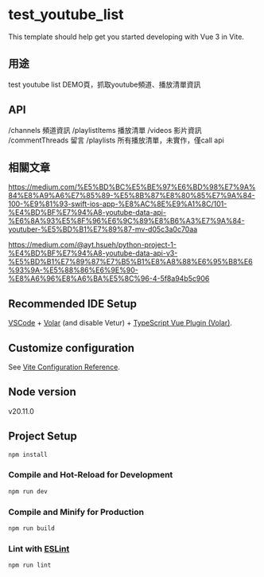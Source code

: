 # test_youtube_list

This template should help get you started developing with Vue 3 in Vite.

## 用途
test youtube list
DEMO頁，抓取youtube頻道、播放清單資訊

## API
/channels       頻道資訊
/playlistItems  播放清單
/videos         影片資訊
/commentThreads 留言
/playlists      所有播放清單，未實作，僅call api
## 相關文章
https://medium.com/%E5%BD%BC%E5%BE%97%E6%BD%98%E7%9A%84%E8%A9%A6%E7%85%89-%E5%8B%87%E8%80%85%E7%9A%84-100-%E9%81%93-swift-ios-app-%E8%AC%8E%E9%A1%8C/101-%E4%BD%BF%E7%94%A8-youtube-data-api-%E6%8A%93%E5%8F%96%E6%9C%89%E8%B6%A3%E7%9A%84-youtuber-%E5%BD%B1%E7%89%87-mv-d05c3a0c70aa

https://medium.com/@ayt.hsueh/python-project-1-%E4%BD%BF%E7%94%A8-youtube-data-api-v3-%E5%BD%B1%E7%89%87%E7%B5%B1%E8%A8%88%E6%95%B8%E6%93%9A-%E5%88%86%E6%9E%90-%E8%A6%96%E8%A6%BA%E5%8C%96-4-5f8a94b5c906


## Recommended IDE Setup

[VSCode](https://code.visualstudio.com/) + [Volar](https://marketplace.visualstudio.com/items?itemName=Vue.volar) (and disable Vetur) + [TypeScript Vue Plugin (Volar)](https://marketplace.visualstudio.com/items?itemName=Vue.vscode-typescript-vue-plugin).

## Customize configuration

See [Vite Configuration Reference](https://vitejs.dev/config/).

## Node version
v20.11.0

## Project Setup

```sh
npm install
```

### Compile and Hot-Reload for Development

```sh
npm run dev
```

### Compile and Minify for Production

```sh
npm run build
```

### Lint with [ESLint](https://eslint.org/)

```sh
npm run lint
```
